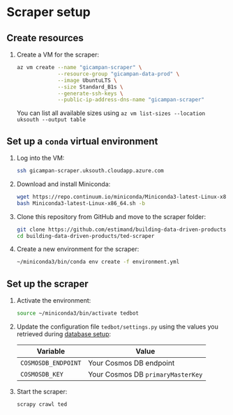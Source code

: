 # Scraper setup

## Create resources

1. Create a VM for the scraper:
   ```bash
   az vm create --name "gicampan-scraper" \
                --resource-group "gicampan-data-prod" \
                --image UbuntuLTS \
                --size Standard_B1s \
                --generate-ssh-keys \
                --public-ip-address-dns-name "gicampan-scraper"
   ```
   You can list all available sizes using `az vm list-sizes --location uksouth --output table`

## Set up a `conda` virtual environment

1. Log into the VM:
   ```bash
   ssh gicampan-scraper.uksouth.cloudapp.azure.com
   ```
1. Download and install Miniconda:
   ```bash
   wget https://repo.continuum.io/miniconda/Miniconda3-latest-Linux-x86_64.sh
   bash Miniconda3-latest-Linux-x86_64.sh -b
   ```
1. Clone this repository from GitHub and move to the scraper folder:
   ```bash
   git clone https://github.com/estimand/building-data-driven-products.git
   cd building-data-driven-products/ted-scraper
   ```
1. Create a new environment for the scraper:
   ```bash
   ~/miniconda3/bin/conda env create -f environment.yml
   ```

## Set up the scraper

1. Activate the environment:
   ```bash
   source ~/miniconda3/bin/activate tedbot
   ```
1. Update the configuration file `tedbot/settings.py` using the values you retrieved during [database setup](02-db-setup.md):

   | Variable            | Value                             |
   | ------------------- | --------------------------------- |
   | `COSMOSDB_ENDPOINT` | Your Cosmos DB endpoint           |
   | `COSMOSDB_KEY`      | Your Cosmos DB `primaryMasterKey` |
1. Start the scraper:
   ```bash
   scrapy crawl ted
   ```
